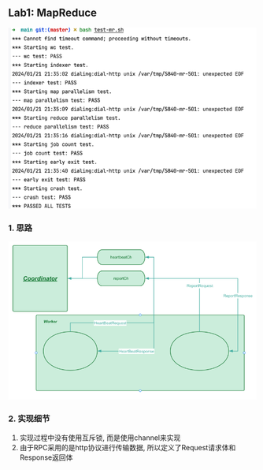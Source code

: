 ## Lab1: MapReduce
![img.png](img%2Fimg.png)

### 1. 思路
![img_1.png](img%2Fimg_1.png)

### 2. 实现细节
1. 实现过程中没有使用互斥锁, 而是使用channel来实现
3. 由于RPC采用的是http协议进行传输数据, 所以定义了Request请求体和Response返回体
